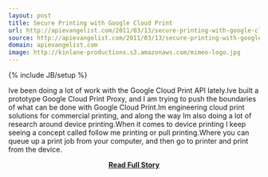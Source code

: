 ```yaml
---
layout: post
title: Secure Printing with Google Cloud Print
url: http://apievangelist.com/2011/03/13/secure-printing-with-google-cloud-print/
source: http://apievangelist.com/2011/03/13/secure-printing-with-google-cloud-print/
domain: apievangelist.com
image: http://kinlane-productions.s3.amazonaws.com/mimeo-logo.jpg
---
```

{% include JB/setup %}<p>Ive been doing a lot of work with the Google Cloud Print API lately.Ive built a prototype Google Cloud Print Proxy, and I am trying to push the boundaries of what can be done with Google Cloud Print.Im engineering cloud print solutions for commercial printing, and along the way Im also doing a lot of research around device printing.When it comes to device printing I keep seeing a concept called follow me printing or pull printing.Where you can queue up a print job from your computer, and then go to printer and print from the device.</p>
<center><p><a href="http://apievangelist.com/2011/03/13/secure-printing-with-google-cloud-print/" style='padding:25px; font-sze:18px; font-weight: bold;'>Read Full Story</a></p></center>
